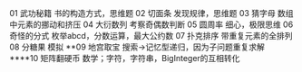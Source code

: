 01 武功秘籍 书的构造方式，思维题
02 切面条 发现规律，思维题
03 猜字母 数组中元素的挪动和挤压
04 大衍数列 考察奇偶数判断
05 圆周率 细心，极限思维
06 奇怪的分式 枚举abcd，分数运算，最大公约数
07 扑克排序 带重复元素的全排列
08 分糖果 模拟
**09 地宫取宝 搜索->记忆型递归，因为子问题重复求解
****10 矩阵翻硬币 数学；字符，字符串，BigInteger的互相转化
